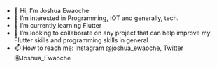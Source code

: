 - 👋 Hi, I’m Joshua Ewaoche
- 👀 I’m interested in Programming, IOT and generally, tech.
- 🌱 I’m currently learning Flutter
- 💞️ I’m looking to collaborate on any project that can help improve my Flutter skills and programming skills in general
- 📫 How to reach me: Instagram @joshua_ewaoche, Twitter @Joshua_Ewaoche

<!---
JoshuaCreator/JoshuaCreator is a ✨ special ✨ repository because its `README.md` (this file) appears on your GitHub profile.
You can click the Preview link to take a look at your changes.
--->
